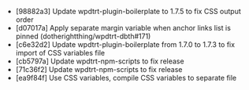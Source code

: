 * [98882a3] Update wpdtrt-plugin-boilerplate to 1.7.5 to fix CSS output order
* [d07017a] Apply separate margin variable when anchor links list is pinned (dotherightthing/wpdtrt-dbth#171)
* [c6e32d2] Update wpdtrt-plugin-boilerplate from 1.7.0 to 1.7.3 to fix import of CSS variables file
* [cb5797a] Update wpdtrt-npm-scripts to fix release
* [71c36f2] Update wpdtrt-npm-scripts to fix release
* [ea9f84f] Use CSS variables, compile CSS variables to separate file
